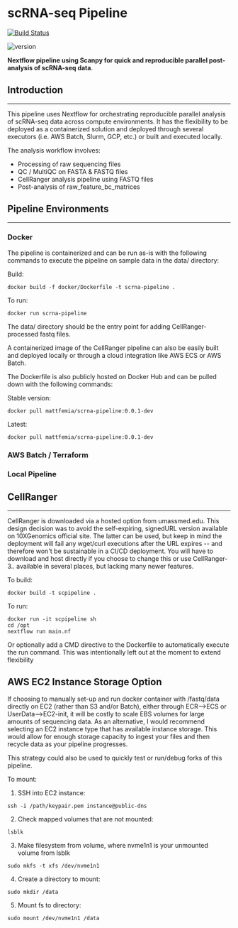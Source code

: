 # scRNA-seq Pipeline
[![Build Status](https://app.travis-ci.com/mattfemia/scrnaseq-pipeline.svg?branch=master)](https://app.travis-ci.com/mattfemia/scrnaseq-pipeline)  
  
![version](https://img.shields.io/badge/version-0.0.1b2-blue)  
  
**Nextflow pipeline using Scanpy for quick and reproducible parallel post-analysis of scRNA-seq data**.

## Introduction  
---
This pipeline uses Nextflow for orchestrating reproducible parallel analysis of 
scRNA-seq data across compute environments. It has the flexibility to be
deployed as a containerized solution and deployed through several executors 
(i.e. AWS Batch, Slurm, GCP, etc.) or built and executed locally.

The analysis workflow involves:  
* Processing of raw sequencing files  
* QC / MultiQC on FASTA & FASTQ files
* CellRanger analysis pipeline using FASTQ files
* Post-analysis of raw_feature_bc_matrices
  
## Pipeline Environments
---
### Docker  
  
The pipeline is containerized and can be run as-is with the following commands
to execute the pipeline on sample data in the data/ directory:

Build:  
```
docker build -f docker/Dockerfile -t scrna-pipeline .
```
  
To run:  
```
docker run scrna-pipeline
```  
  
The data/ directory should be the entry point for adding CellRanger-processed
fastq files.
  
  
A containerized image of the CellRanger pipeline can also be easily built and deployed
locally or through a cloud integration like AWS ECS or AWS Batch.  
  
The Dockerfile is also publicly hosted on Docker Hub and can be pulled down with the following commands:

Stable version:  
```
docker pull mattfemia/scrna-pipeline:0.0.1-dev
```  
  
Latest:  
```
docker pull mattfemia/scrna-pipeline:0.0.1-dev
```  
  
### AWS Batch / Terraform 
  
### Local Pipeline  
  
## CellRanger  
---
CellRanger is downloaded via a hosted option from umassmed.edu. This 
design decision was to avoid the self-expiring, signedURL version available on 
10XGenomics official site. The latter can be used, but keep in mind the 
deployment will fail any wget/curl executions after the URL expires -- and 
therefore won't be sustainable in a CI/CD deployment. You will have to download
and host directly if you choose to change this or use CellRanger-3.*.* available
in several places, but lacking many newer features.

To build:
```
docker build -t scpipeline .
```
  
To run:
```
docker run -it scpipeline sh
cd /opt
nextflow run main.nf
```  
  
Or optionally add a CMD directive to the Dockerfile to automatically execute the
run command. This was intentionally left out at the moment to extend flexibility

## AWS EC2 Instance Storage Option
If choosing to manually set-up and run docker container with /fastq/data 
directly on EC2 (rather than S3 and/or Batch), either through ECR-->ECS or 
UserData-->EC2-init, it will be costly to scale EBS volumes for large amounts 
of sequencing data. As an alternative, I would recommend selecting an EC2 
instance type that has available instance storage. This would allow for enough 
storage capacity to ingest your files and then recycle data as your pipeline 
progresses.  
  
This strategy could also be used to quickly test or run/debug forks 
of this pipeline.
  
To mount:
1. SSH into EC2 instance: 
```
ssh -i /path/keypair.pem instance@public-dns
```

2. Check mapped volumes that are not mounted: 
```
lsblk
```

3. Make filesystem from volume, where nvme1n1 is your unmounted volume from lsblk
```
sudo mkfs -t xfs /dev/nvme1n1
```

4. Create a directory to mount: 
```
sudo mkdir /data
```

5. Mount fs to directory:
```
sudo mount /dev/nvme1n1 /data
```
